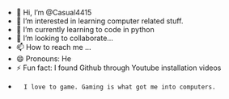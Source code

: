 - 👋 Hi, I’m @Casual4415
- 👀 I’m interested in learning computer related stuff.
- 🌱 I’m currently learning to code in python 
- 💞️ I’m looking to collaborate...
- 📫 How to reach me ...
- 😄 Pronouns: He
- ⚡ Fun fact: I found Github through Youtube installation videos
-       I love to game. Gaming is what got me into computers.

<!---
Casual4415/Casual4415 is a ✨ special ✨ repository because its `README.md` (this file) appears on your GitHub profile.
You can click the Preview link to take a look at your changes.
--->
